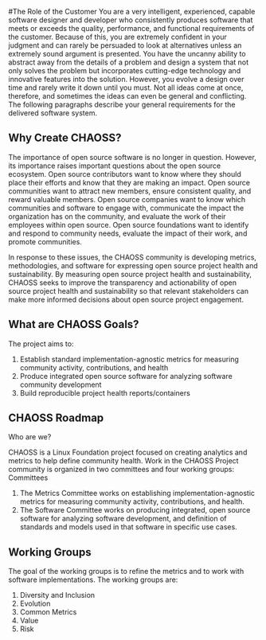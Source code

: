 #The  Role  of  the  Customer
You  are  a  very  intelligent,  experienced,  capable  software  designer  and  developer  who consistently  produces  software  that  meets  or  exceeds  the  quality,  performance,  and functional  requirements  of  the  customer.   Because  of  this,  you  are  extremely  confident in  your  judgment   and  can   rarely  be  persuaded   to  look   at   alternatives   unless   an extremely sound  argument is presented.  You  have  the  uncanny  ability  to abstract  away from  the  details of  a  problem  and  design  a  system  that  not  only  solves  the  problem  but incorporates   cutting-edge   technology   and   innovative   features   into   the   solution. However, you  evolve a  design over  time  and  rarely write it  down  until you  must.   Not  all ideas come  at once, therefore, and sometimes  the ideas can  even  be general  and conflicting.    The  following  paragraphs  describe  your  general  requirements  for  the  delivered
software system.

## Why Create CHAOSS?

The importance of open source software is no longer in question. However, its importance raises important questions about the open source ecosystem. Open source contributors want to know where they should place their efforts and know that they are making an impact. Open source communities want to attract new members, ensure consistent quality, and reward valuable members. Open source companies want to know which communities and software to engage with, communicate the impact the organization has on the community, and evaluate the work of their employees within open source. Open source foundations want to identify and respond to community needs, evaluate the impact of their work, and promote communities.

In response to these issues, the CHAOSS community is developing metrics, methodologies, and software for expressing open source project health and sustainability. By measuring open source project health and sustainability, CHAOSS seeks to improve the transparency and actionability of open source project health and sustainability so that relevant stakeholders can make more informed decisions about open source project engagement.

## What are CHAOSS Goals?

The project aims to:
1. Establish standard implementation-agnostic metrics for measuring community activity, contributions, and health
2. Produce integrated open source software for analyzing software community development
3. Build reproducible project health reports/containers

## CHAOSS Roadmap

Who are we?

CHAOSS is a Linux Foundation project focused on creating analytics and metrics to help define community health. Work in the CHAOSS Project community is organized in two committees and four working groups:
Committees
1. The Metrics Committee works on establishing implementation-agnostic metrics for measuring community activity, contributions, and health.
2. The Software Committee works on producing integrated, open source software for analyzing software development, and definition of standards and models used in that software in specific use cases.

## Working Groups

The goal of the working groups is to refine the metrics and to work with software implementations. The working groups are:
1. Diversity and Inclusion
2. Evolution
3. Common Metrics
4. Value
5. Risk
